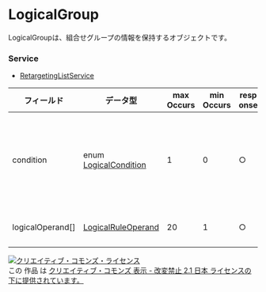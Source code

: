 # LogicalGroup
LogicalGroupは、組合せグループの情報を保持するオブジェクトです。

### Service
+ [RetargetingListService](../services/RetargetingListService.md)

| フィールド | データ型 | max<br>Occurs | min<br>Occurs | resp<br>onse | add | set | remove | 説明 | 
|---|---|---|---|---|---|---|---|---|
| condition| enum <a href="./LogicalCondition.md">LogicalCondition</a>| 1| 0| ○| Opt| Opt| -| 組み合わせるターゲットリストの連結条件です。<br>※Default値：OR|
| logicalOperand[]| <a href="./LogicalRuleOperand.md">LogicalRuleOperand</a>| 20| 1| ○| Req| Req| -| ターゲットタイプです。 |

<a rel="license" href="http://creativecommons.org/licenses/by-nd/2.1/jp/"><img alt="クリエイティブ・コモンズ・ライセンス" style="border-width:0" src="https://i.creativecommons.org/l/by-nd/2.1/jp/88x31.png" /></a><br />この 作品 は <a rel="license" href="http://creativecommons.org/licenses/by-nd/2.1/jp/">クリエイティブ・コモンズ 表示 - 改変禁止 2.1 日本 ライセンスの下に提供されています。</a>
